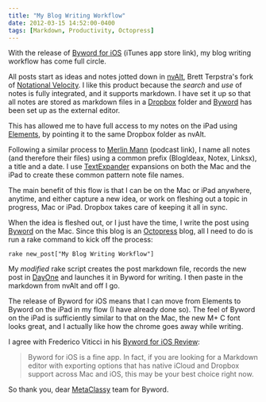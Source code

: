 ```yaml
---
title: "My Blog Writing Workflow"
date: 2012-03-15 14:52:00-0400
tags: [Markdown, Productivity, Octopress]
---
```


With the release of [Byword for iOS](http://itunes.apple.com/us/app/byword/id482063361?mt=8) (iTunes app store link), my blog writing workflow has come full circle.

All posts start as ideas and notes jotted down in [nvAlt](http://brettterpstra.com/project/nvalt/), Brett Terpstra's fork of [Notational Velocity](http://notational.net/). I like this product because the *search* and *use* of notes is fully integrated, and it supports markdown.  I have set it up so that all notes are stored as markdown files in a [Dropbox](http://www.dropbox.com) folder and [Byword](http://bywordapp.com/) has been set up as the external editor.

This has allowed me to have full access to my notes on the iPad using [Elements](http://www.secondgearsoftware.com/elements/), by pointing it to the same Dropbox folder as nvAlt.

Following a similar process to [Merlin Mann](http://macpowerusers.com/2011/03/mpu-046-workflows-with-merlin-mann-ii/) (podcast link), I name all notes (and therefore their files) using a common prefix (BlogIdeax, Notex, Linksx), a title and a date. I use [TextExpander](http://smilesoftware.com/TextExpander/) expansions on both the Mac and the iPad to create these common pattern note file names.

The main benefit of this flow is that I can be on the Mac or iPad anywhere, anytime, and either capture a new idea, or work on fleshing out a topic in progress, Mac or iPad. Dropbox takes care of keeping it all in sync.

When the idea is fleshed out, or I just have the time, I write the post using [Byword](http://bywordapp.com/) on the Mac. Since this blog is an [Octopress](http://octopress.org/) blog, all I need to do is run a rake command to kick off the process:

```
rake new_post["My Blog Writing Workflow"]
```

My *modified* rake script creates the post markdown file, records the new post in [DayOne](http://dayoneapp.com/) and launches it in Byword for writing.  I then paste in the markdown from nvAlt and off I go.

The release of Byword for iOS means that I can move from Elements to Byword on the iPad in my flow (I have already done so). The feel of Byword on the iPad is sufficiently similar to that on the Mac, the new M+ C font looks great, and I actually like how the chrome goes away while writing.

I agree with Frederico Viticci in his [Byword for iOS Review](http://www.macstories.net/reviews/byword-for-ios-review/):

> Byword for iOS is a fine app. In fact, if you are looking for a Markdown editor with exporting options that has native iCloud and Dropbox support across Mac and iOS, this may be your best choice right now.

So thank you, dear [MetaClassy](http://metaclassy.com/) team for Byword.
